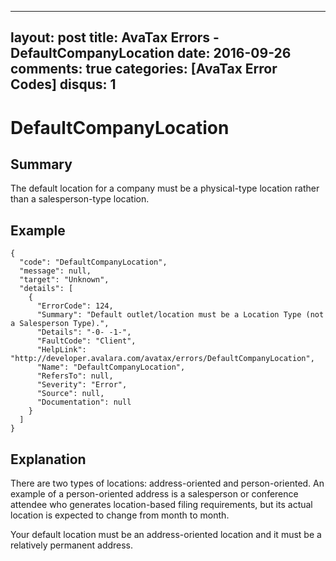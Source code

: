 
---
layout: post
title: AvaTax Errors - DefaultCompanyLocation
date: 2016-09-26
comments: true
categories: [AvaTax Error Codes]
disqus: 1
---

# DefaultCompanyLocation

## Summary

The default location for a company must be a physical-type location rather than a salesperson-type location.

## Example

    {
      "code": "DefaultCompanyLocation",
      "message": null,
      "target": "Unknown",
      "details": [
        {
          "ErrorCode": 124,
          "Summary": "Default outlet/location must be a Location Type (not a Salesperson Type).",
          "Details": "-0- -1-",
          "FaultCode": "Client",
          "HelpLink": "http://developer.avalara.com/avatax/errors/DefaultCompanyLocation",
          "Name": "DefaultCompanyLocation",
          "RefersTo": null,
          "Severity": "Error",
          "Source": null,
          "Documentation": null
        }
      ]
    }

## Explanation

There are two types of locations: address-oriented and person-oriented.  An example of a person-oriented address is a salesperson or conference attendee who generates location-based filing requirements, but its actual location is expected to change from month to month.

Your default location must be an address-oriented location and it must be a relatively permanent address.